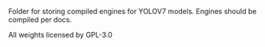Folder for storing compiled engines for YOLOV7 models.
Engines should be compiled per docs.

All weights licensed by GPL-3.0
